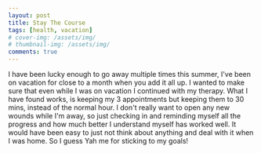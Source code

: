 ```yaml
---
layout: post
title: Stay The Course
tags: [health, vacation]
# cover-img: /assets/img/
# thumbnail-img: /assets/img/
comments: true
---
```

I have been lucky enough to go away multiple times this summer, I've been on vacation for close to a month when you add it all up. I wanted to make sure that even while I was on vacation I continued with my therapy. What I have found works, is keeping my 3 appointments but keeping them to 30 mins, instead of the normal hour. I don't really want to open any new wounds while I'm away, so just checking in and reminding myself all the progress and how much better I understand myself has worked well. It would have been easy to just not think about anything and deal with it when I was home. So I guess Yah me for sticking to my goals!
